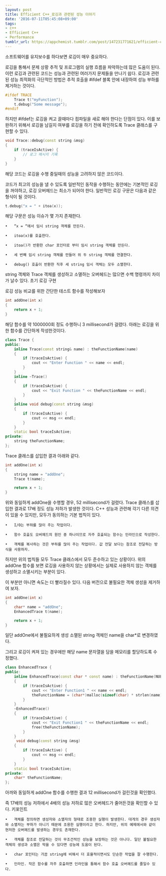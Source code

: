 ```yaml
---
layout: post
title: Efficient C++_로깅과 관련된 성능 이야기
date: '2016-07-11T05:45:08+09:00'
tags:
- c++
- Efficient C++
- Performance
tumblr_url: https://appchemist.tumblr.com/post/147231771621/efficient-ceba19ceab985eab3bc-eab480eba0
---
```

소프트웨어를 유지보수를 하다보면 로깅이 매우 중요하다.

로깅을 통해서 문제 상황 추적 및 프로그램의 실행 흐름을 파악하는데 많은 도움이 된다.
이런 로깅과 관련된 코드는 성능과 관련된 여러가지 문제들을 만나기 쉽다.
로깅과 관련된 성능 최적화의 극단적인 방법은 추적 호출을 #ifdef 블록 안에 내장하여 성능 부하를 제거하는 것이다.


```cpp
#ifdef TRACE
    Trace t("myFunction");
    t.debug("Some message");
#endif
```

하지만 #ifdef는 로깅을 켜고 끌때마다 컴파일을 새로 해야 한다는 단점이 있다.
이를 보완하기 위해서 로깅을 남길지 여부를 로깅을 하기 전에 확인하도록 Trace 클래스를 구현할 수 있다.


```cpp
void Trace::debug(const string &msg)
{
    if (traceIsActive) {
        // 로그 메시지 기록
    }
} 
```

해당 코드는 로깅을 수행 중일때의 성능을 고려하지 않은 코드이다.

코드가 최고의 성능을 낼 수 있도록 일반적인 동작을 수행하는 동안에는 기본적인 로깅을 꺼야하고, 로깅 오버헤드는 최소가 되어야 한다. 일반적인 로깅 구문은 다음과 같은 형식이 될 것이다.


```cpp
t.debug("x = " + itoa(x));
```

해당 구문은 성능 이슈가 몇 가지 존재한다.

	•	“x = “에서 임시 string 객체를 만든다.

	•	itoa(x)를 호출한다.

	•	itoa()가 반환한 char 포인터로 부터 임시 string 객체를 만든다.

	•	세 번째 임시 string 객체를 만들어 위 두 string 객체를 연결한다.

	•	debug() 호출이 반환한 직후 세 string 임시 객체는 모두 소멸한다.

string 객체와 Trace 객체를 생성하고 소멸하는 오버헤드는 많으면 수백 명령까지 차이가 날수 있다.
초기 로깅 구현

로깅 성능 비교를 위한 간단한 테스트 함수를 작성해보자


```cpp
int addOne(int x)
{
    return x + 1;
}
```

해당 함수를 약 1000000회 정도 수행하니 3 millisecond가 걸렸다.
아래는 로깅을 위한 함수를 간단하게 작성한것이다.


```cpp
class Trace {
public:
    inline Trace(const string& name) : theFunctionName(name)
    {
        if (traceIsActive) {
            cout << "Enter Function " << name << endl;
        }
    }
    inline ~Trace()
    {
        if (traceIsActive) {
            cout << "Exit Function " << theFunctionName << endl;
        }
    } 
    inline void debug(const string &msg)
    {
        if (traceIsActive) {
            cout << msg << endl;
        }
    }
    static bool traceIsActive;
private:
    string theFunctionName;
};
```

Trace 클래스를 삽입한 결과 아래와 같다.


```cpp
int addOne(int x)
{
    string name = "addOne";
    Trace t(name);

    return x + 1;
}
```

위와 동일하게 addOne을 수행할 경우, 52 millisecond가 걸렸다. Trace 클래스를 삽입한 결과로 17배 정도 성능 저하가 발생한 것이다.
C++ 성능과 관련해 각기 다른 의견이 있을 수 있지만, 모두가 동의하는 기본 법칙이 있다.

	•	I/O는 부하를 많이 주는 작업이다.

	•	함수 호출도 오버헤드의 원인 중 하나이므로 자주 호출되는 함수는 인라인으로 작성한다.

	•	객체를 복사하는 것은 부하를 많이 주는 작업이다. 값 전달 보다는 참조로 전달하는 방식을 사용하자.

하지만 위의 법칙들 모두 Trace 클래스에서 모두 준수하고 있는 상황이다.
위의 addOne 함수를 보면 로깅을 사용하지 않는 상황에서는 실제로 사용하지 않는 객체를 생성하고 소멸시키는 부분이 있다.

이 부분만 아니면 속도는 더 빨라질수 있다.
다음 버전으로 불필요한 객체 생성을 제거하여 보자.


```cpp
int addOne(int x)
{
    char* name = "addOne";
    EnhancedTrace t(name);

    return x + 1;
}
```

일단 addOne에서 불필요하게 생성 소멸된 string 객체인 name을 char*로 변경하였다.

그리고 로깅이 켜져 있는 경우에만 해당 name 문자열을 담을 메모리를 할당하도록 수정했다.


```cpp
class EnhancedTrace {
public:
    inline EnhancedTrace(const char * const name) : theFunctionName(NULL)
    {
        if (traceIsActive) {
            cout << "Enter Function1 " << name << endl;
            theFunctionName = (char*)malloc(sizeof(char) * strlen(name));
        }
    }
    ~EnhancedTrace()
    {
        if (traceIsActive) {
            cout << "Exit Function1 " << theFunctionName << endl;
            free(theFunctionName);
        }
    }
     void debug(const string &msg)
    {
        if (traceIsActive) {
            cout << msg << endl;
        }
    }
    static bool traceIsActive;
private:
    char* theFunctionName;
};
```

아까와 동일하게 addOne 함수를 수행한 결과 12 millisecond가 걸린것을 확인했다.

즉 17배의 성능 저하에서 4배의 성능 저하로 많은 오버헤드가 줄어든것을 확인할 수 있다.
키포인트

	•	객체를 정의하면 생성자와 소멸자의 형태로 조용한 실행이 발생한다. 대게의 경우 생성자와 소멸자는 부하가 아니기 때문에 조용한 실행이라고 한다. 하지만, 위의 예제에서와 같이 현저한 오버헤드를 발생하는 경우도 존재한다.

	•	객체를 참조로 전달하는 것이 무조건적인 성능을 보장하는 것은 아니다. 일단 불필요한 객체의 생성과 소멸은 막을 수 있다면 성능에 도움이 된다.

	•	char 포인터는 가끔 string에 비해서 더 효율적이면서도 단순한 작업을 잘 수행한다.

	•	인라인. 작은 함수를 자주 호출하면 인라인을 통해서 함수 호출 오버헤드를 줄일수 있다.